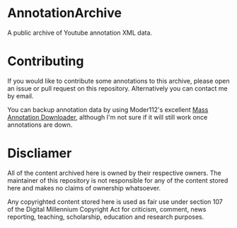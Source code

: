 # AnnotationArchive
A public archive of Youtube annotation XML data.

# Contributing
If you would like to contribute some annotations to this archive, please open an issue or pull request on this repository. Alternatively you can contact me by email.

You can backup annotation data by using Moder112's excellent [Mass Annotation Downloader](https://github.com/Moder112/MassAnnotationDownloader/releases), although I'm not sure if it will still work once annotations are down.

# Discliamer
All of the content archived here is owned by their respective owners. The maintainer of this repository is not responsible for any of the content stored here and makes no claims of ownership whatsoever.

Any copyrighted content stored here is used as fair use under section 107 of the Digital Millennium Copyright Act for criticism, comment, news reporting, teaching, scholarship, education and research purposes.
